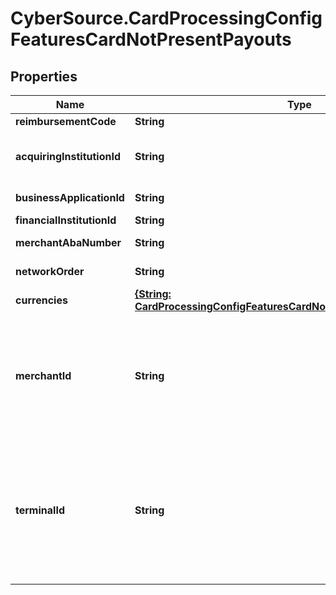 # CyberSource.CardProcessingConfigFeaturesCardNotPresentPayouts

## Properties
Name | Type | Description | Notes
------------ | ------------- | ------------- | -------------
**reimbursementCode** | **String** | Applicable for VPC processors. | [optional] 
**acquiringInstitutionId** | **String** | This code identifies the financial institution acting as the acquirer of this customer transaction. The acquirer is the member or system user that signed the merchant. This number is usually a Visa-assigned. Applicable for VPC processors. | [optional] 
**businessApplicationId** | **String** | Transaction type. List of supported identifiers documented in the Developer Guide. Applicable for GPX (gpx) and VPC processors. | [optional] 
**financialInstitutionId** | **String** | Applicable for GPX (gpx) and VPC processors. | [optional] 
**merchantAbaNumber** | **String** | Routing Number to identify banks within the United States. Applicable for VPC processors. | [optional] 
**networkOrder** | **String** | Order of the networks in which Visa should make routing decisions. Applicable for VPC processors. | [optional] 
**currencies** | [**{String: CardProcessingConfigFeaturesCardNotPresentPayoutsCurrencies}**](CardProcessingConfigFeaturesCardNotPresentPayoutsCurrencies.md) | Three-character [ISO 4217 ALPHA-3 Standard Currency Codes.](http://apps.cybersource.com/library/documentation/sbc/quickref/currencies.pdf) | [optional] 
**merchantId** | **String** | Merchant ID assigned by an acquirer or a processor. Should not be overridden by any other party.  Validation details (for selected processors)...  <table> <thead><tr><th>Processor</th><th>Acceptance Type</th><th>Required</th><th>Min. Length</th><th>Max. Length</th><th>Regex</th></tr></thead> <tr><td>Barclays</td><td>cnp, hybrid</td><td>No</td><td>1</td><td>11</td><td>^[0-9]+$</td></tr> </table>  | [optional] 
**terminalId** | **String** | The 'Terminal Id' aka TID, is an identifier used for with your payments processor. Depending on the processor and payment acceptance type this may also be the default Terminal ID used for Card Present and Virtual Terminal transactions.  Validation details (for selected processors)...  <table> <thead><tr><th>Processor</th><th>Acceptance Type</th><th>Required</th><th>Min. Length</th><th>Max. Length</th><th>Regex</th></tr></thead> <tr><td>Barclays</td><td>cnp, hybrid</td><td>No</td><td>1</td><td>255</td><td>^[0-9:&#92;-]+$</td></tr> </table>  | [optional] 


